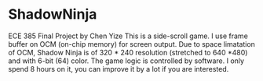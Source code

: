 # ShadowNinja
ECE 385 Final Project by Chen Yize
This is a side-scroll game. I use frame buffer on OCM (on-chip memory) for screen output. 
Due to space limatation of OCM, Shadow Ninja is of 320 * 240 resolution (stretched to 640 *480) and with 6-bit (64) color.
The game logic is controlled by software. I only spend 8 hours on it, you can improve it by a lot if you are interested.
